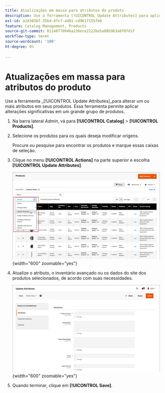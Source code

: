 ```yaml
---
title: Atualizações em massa para atributos do produto
description: Use a ferramenta [!UICONTROL Update Attributes] para aplicar alterações de atributo a vários produtos.
exl-id: a2d303bf-35b4-4fc7-a481-cd9617155fb8
feature: Catalog Management, Products
source-git-commit: 01148770946a236ece2122be5a88b963a0f07d1f
workflow-type: tm+mt
source-wordcount: '109'
ht-degree: 0%

---
```


# Atualizações em massa para atributos do produto

Use a ferramenta _[!UICONTROL Update Attributes]_para alterar um ou mais atributos em seus produtos. Essa ferramenta permite aplicar alterações significativas em um grande grupo de produtos.

1. Na barra lateral _Admin_, vá para **[!UICONTROL Catalog]** > **[!UICONTROL Products]**.

1. Selecione os produtos para os quais deseja modificar origens.

   Procure ou pesquise para encontrar os produtos e marque essas caixas de seleção.

1. Clique no menu **[!UICONTROL Actions]** na parte superior e escolha **[!UICONTROL Update Attributes]**.

   ![Selecionar produtos a serem atualizados](./assets/bulk-product-updating-action.png){width="600" zoomable="yes"}

1. Atualize o atributo, o inventário avançado ou os dados do site dos produtos selecionados, de acordo com suas necessidades.

   ![Atualização em massa para atributos](./assets/bulk-product-attribute-update.png){width="600" zoomable="yes"}

1. Quando terminar, clique em **[!UICONTROL Save]**.
